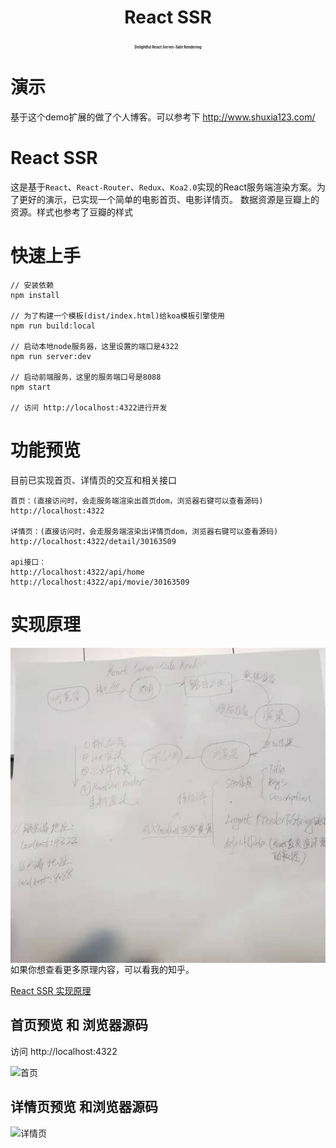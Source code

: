 <h1 align="center">
  <p align="center">React SSR</p>
  <p align="center" style="font-size: 0.2em">Delightful React Server-Side Rendering</p>
</h1>

# 演示
基于这个demo扩展的做了个人博客。可以参考下
http://www.shuxia123.com/

# React SSR
这是基于`React`、`React-Router`、`Redux`、`Koa2.0`实现的React服务端渲染方案。为了更好的演示，已实现一个简单的电影首页、电影详情页。
数据资源是豆瓣上的资源。样式也参考了豆瓣的样式

# 快速上手
```
// 安装依赖
npm install

// 为了构建一个模板(dist/index.html)给koa模板引擎使用
npm run build:local

// 启动本地node服务器，这里设置的端口是4322
npm run server:dev

// 启动前端服务，这里的服务端口号是8088
npm start

// 访问 http://localhost:4322进行开发
```

# 功能预览
目前已实现首页、详情页的交互和相关接口
```
首页：(直接访问时，会走服务端渲染出首页dom，浏览器右键可以查看源码)
http://localhost:4322

详情页：(直接访问时，会走服务端渲染出详情页dom，浏览器右键可以查看源码)
http://localhost:4322/detail/30163509

api接口：
http://localhost:4322/api/home
http://localhost:4322/api/movie/30163509

```

# 实现原理

<div>
    <img src="https://raw.githubusercontent.com/coocssweb/coocssweb.github.io/master/photos/react-ssr/how.jpeg" align="center" title="首页" width="800">
</div>
如果你想查看更多原理内容，可以看我的知乎。

<a href="https://zhuanlan.zhihu.com/p/57856814">React SSR 实现原理</a>


## 首页预览 和 浏览器源码


访问 http://localhost:4322

<div>
    <img src="https://coocssweb.github.io/photos/react-ssr/preview-01.jpg" align="center" title="首页" width="800">
</div>


## 详情页预览 和浏览器源码
<div>
    <img src="https://coocssweb.github.io/photos/react-ssr/preview-02.jpg" align="center" title="详情页" width="800">
</div>